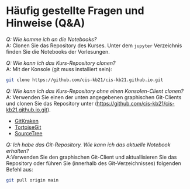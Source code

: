 # Häufig gestellte Fragen und Hinweise (Q&A)

*Q: Wie komme ich an die Notebooks?*<br/>
A: Clonen Sie das Repository des Kurses.
Unter dem `jupyter` Verzeichnis finden Sie die Notebooks der Vorlesungen.

*Q: Wie kann ich das Kurs-Repository clonen?*<br/>
A: Mit der Konsole (git muss installiert sein):
```bash
git clone https://github.com/cis-kb21/cis-kb21.github.io.git
```

*Q: Wie kann ich das Kurs-Repository ohne einen Konsolen-Client clonen?*<br/>
A: Verwenden Sie einen der unten angegebenen graphischen Git-Clients und clonen Sie das Repository
unter (https://github.com/cis-kb21/cis-kb21.github.io.git).
* [GitKraken](https://www.gitkraken.com/)
* [TortoiseGit](https://tortoisegit.org/)
* [SourceTree](https://www.sourcetreeapp.com/)

*Q: Ich habe das Git-Repository.  Wie kann ich das aktuelle Notebook erhalten?*<br/>
A:Verwenden Sie den graphischen Git-Client und aktuallisieren Sie das Repository
oder führen Sie (innerhalb des Git-Verzeichnisses) folgenden Befehl aus:
```bash
git pull origin main
```
